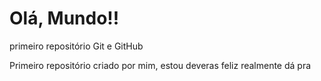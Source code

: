 # Olá, Mundo!!
 primeiro repositório Git e GitHub

Primeiro repositório criado por mim, estou deveras feliz
realmente dá pra
